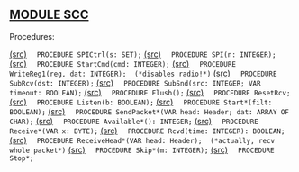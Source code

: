 
## [MODULE SCC](https://github.com/io-core/System/blob/main/SCC.Mod)

Procedures:

[(src)](https://github.com/io-core/System/blob/main/SCC.Mod#L27) `  PROCEDURE SPICtrl(s: SET);`
[(src)](https://github.com/io-core/System/blob/main/SCC.Mod#L32) `  PROCEDURE SPI(n: INTEGER);`
[(src)](https://github.com/io-core/System/blob/main/SCC.Mod#L37) `  PROCEDURE StartCmd(cmd: INTEGER);`
[(src)](https://github.com/io-core/System/blob/main/SCC.Mod#L41) `  PROCEDURE WriteReg1(reg, dat: INTEGER);  (*disables radio!*)`
[(src)](https://github.com/io-core/System/blob/main/SCC.Mod#L45) `  PROCEDURE SubRcv(dst: INTEGER);`
[(src)](https://github.com/io-core/System/blob/main/SCC.Mod#L57) `  PROCEDURE SubSnd(src: INTEGER; VAR timeout: BOOLEAN);`
[(src)](https://github.com/io-core/System/blob/main/SCC.Mod#L86) `  PROCEDURE Flush();`
[(src)](https://github.com/io-core/System/blob/main/SCC.Mod#L90) `  PROCEDURE ResetRcv;`
[(src)](https://github.com/io-core/System/blob/main/SCC.Mod#L94) `  PROCEDURE Listen(b: BOOLEAN);`
[(src)](https://github.com/io-core/System/blob/main/SCC.Mod#L101) `  PROCEDURE Start*(filt: BOOLEAN);`
[(src)](https://github.com/io-core/System/blob/main/SCC.Mod#L111) `  PROCEDURE SendPacket*(VAR head: Header; dat: ARRAY OF CHAR);`
[(src)](https://github.com/io-core/System/blob/main/SCC.Mod#L133) `  PROCEDURE Available*(): INTEGER;`
[(src)](https://github.com/io-core/System/blob/main/SCC.Mod#L138) `  PROCEDURE Receive*(VAR x: BYTE);`
[(src)](https://github.com/io-core/System/blob/main/SCC.Mod#L143) `  PROCEDURE Rcvd(time: INTEGER): BOOLEAN;`
[(src)](https://github.com/io-core/System/blob/main/SCC.Mod#L154) `  PROCEDURE ReceiveHead*(VAR head: Header);  (*actually, recv whole packet*)`
[(src)](https://github.com/io-core/System/blob/main/SCC.Mod#L172) `  PROCEDURE Skip*(m: INTEGER);`
[(src)](https://github.com/io-core/System/blob/main/SCC.Mod#L177) `  PROCEDURE Stop*;`
